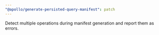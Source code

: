```yaml
---
"@apollo/generate-persisted-query-manifest": patch
---
```


Detect multiple operations during manifest generation and report them as errors.
